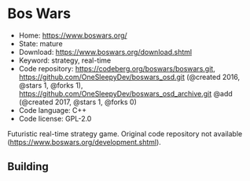 # Bos Wars

- Home: https://www.boswars.org/
- State: mature
- Download: https://www.boswars.org/download.shtml
- Keyword: strategy, real-time
- Code repository: https://codeberg.org/boswars/boswars.git, https://github.com/OneSleepyDev/boswars_osd.git (@created 2016, @stars 1, @forks 1), https://github.com/OneSleepyDev/boswars_osd_archive.git @add (@created 2017, @stars 1, @forks 0)
- Code language: C++
- Code license: GPL-2.0

Futuristic real-time strategy game.
Original code repository not available (https://www.boswars.org/development.shtml).

## Building
